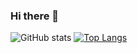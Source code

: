 ### Hi there 👋

<!--
**Nbtears/Nbtears** is a ✨ _special_ ✨ repository because its `README.md` (this file) appears on your GitHub profile.

Here are some ideas to get you started:

- 🔭 I’m currently working on ...
- 🌱 I’m currently learning ...
- 👯 I’m looking to collaborate on ...
- 🤔 I’m looking for help with ...
- 💬 Ask me about ...
- 📫 How to reach me: ...
- 😄 Pronouns: ...
- ⚡ Fun fact: ...
-->
![GitHub stats](https://github-readme-stats.vercel.app/api?username=Nbtears&count_private=true&show_icons=true&theme=gruvbox)
[![Top Langs](https://github-readme-stats.vercel.app/api/top-langs/?username=Nbtears&theme=gruvbox&count_private=true)](https://github.com/anuraghazra/github-readme-stats)

